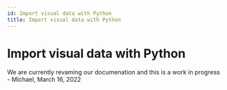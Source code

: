 ```yaml
---
id: Import visual data with Python
title: Import visual data with Python
---
```


# Import visual data with Python

We are currently revaming our documenation and this is a work in progress - Michael, March 16, 2022